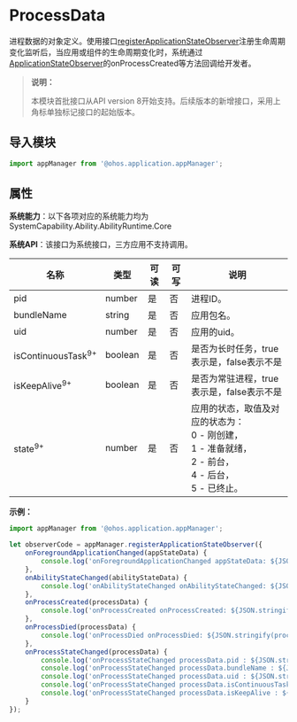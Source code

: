 # ProcessData

进程数据的对象定义。使用接口[registerApplicationStateObserver](js-apis-application-appManager.md#appmanagerregisterapplicationstateobserver8)注册生命周期变化监听后，当应用或组件的生命周期变化时，系统通过[ApplicationStateObserver](js-apis-inner-application-applicationStateObserver.md)的onProcessCreated等方法回调给开发者。

> **说明：**
> 
> 本模块首批接口从API version 8开始支持。后续版本的新增接口，采用上角标单独标记接口的起始版本。 

## 导入模块

```ts
import appManager from '@ohos.application.appManager';
```

## 属性

**系统能力**：以下各项对应的系统能力均为SystemCapability.Ability.AbilityRuntime.Core

**系统API**：该接口为系统接口，三方应用不支持调用。

| 名称                     | 类型     | 可读 | 可写 | 说明                       |
| ----------------------- | ---------| ---- | ---- | ------------------------- |
| pid         | number   | 是   | 否   | 进程ID。                    |
| bundleName  | string   | 是   | 否  | 应用包名。                  |
| uid         | number   | 是   | 否   | 应用的uid。                  |
| isContinuousTask<sup>9+</sup>         | boolean   | 是   | 否   | 是否为长时任务，true表示是，false表示不是                 |
| isKeepAlive<sup>9+</sup>         | boolean   | 是   | 否   | 是否为常驻进程，true表示是，false表示不是                   |
| state<sup>9+</sup>       | number   | 是   | 否   | 应用的状态，取值及对应的状态为：<br>0 - 刚创建，<br>1 - 准备就绪，<br>2 - 前台，<br>4 - 后台，<br>5 - 已终止。     |

**示例：**
```ts
import appManager from '@ohos.application.appManager';

let observerCode = appManager.registerApplicationStateObserver({
    onForegroundApplicationChanged(appStateData) {
        console.log('onForegroundApplicationChanged appStateData: ${JSON.stringify(appStateData)}');
    },
    onAbilityStateChanged(abilityStateData) {
        console.log('onAbilityStateChanged onAbilityStateChanged: ${JSON.stringify(abilityStateData)}');
    },
    onProcessCreated(processData) {
        console.log('onProcessCreated onProcessCreated: ${JSON.stringify(processData)}');
    },
    onProcessDied(processData) {
        console.log('onProcessDied onProcessDied: ${JSON.stringify(processData)}');
    },
    onProcessStateChanged(processData) {
        console.log('onProcessStateChanged processData.pid : ${JSON.stringify(processData.pid)}');
        console.log('onProcessStateChanged processData.bundleName : ${JSON.stringify(processData.bundleName)}');
        console.log('onProcessStateChanged processData.uid : ${JSON.stringify(processData.uid)}');
        console.log('onProcessStateChanged processData.isContinuousTask : ${JSON.stringify(processData.isContinuousTask)}');
        console.log('onProcessStateChanged processData.isKeepAlive : ${JSON.stringify(processData.isKeepAlive)}');
    }
});
```